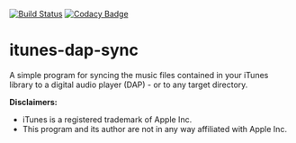 [![Build Status](https://travis-ci.org/guilgaly/itunes-dap-sync.svg?branch=master)](https://travis-ci.org/guilgaly/itunes-dap-sync)
[![Codacy Badge](https://api.codacy.com/project/badge/Grade/4dc9f3b829f3420f88951dd12a05c849)](https://www.codacy.com/app/guilgaly/itunes-dap-sync?utm_source=github.com&amp;utm_medium=referral&amp;utm_content=guilgaly/itunes-dap-sync&amp;utm_campaign=badger)

# itunes-dap-sync

A simple program for syncing the music files contained in your iTunes library to
a digital audio player (DAP) - or to any target directory.

**Disclaimers:**
* iTunes is a registered trademark of Apple Inc.
* This program and its author are not in any way affiliated with Apple Inc.